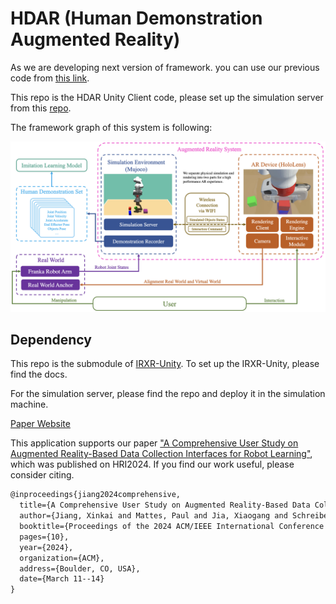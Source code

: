 # HDAR (Human Demonstration Augmented Reality)

As we are developing next version of framework. 
you can use our previous code from [this link](https://github.com/intuitive-robots/human-demonstration-ar.git).

This repo is the HDAR Unity Client code,
please set up the simulation server from this [repo](https://github.com/intuitive-robots/HDAR-Simulator.git).

The framework graph of this system is following:

![System Review](img/System_Review.png)

## Dependency

This repo is the submodule of [IRXR-Unity](https://github.com/intuitive-robots/IRXR-Unity.git).
To set up the IRXR-Unity, please find the docs.

For the simulation server,
please find the repo and deploy it in the simulation machine.


[Paper Website](https://intuitive-robots.github.io/HDAR-Simulator/)

This application supports our paper ["A Comprehensive User Study on Augmented Reality-Based Data Collection Interfaces for Robot Learning"](https://intuitive-robots.github.io/HDAR-Simulator/), which was published on HRI2024. If you find our work useful, please consider citing.

```latex
@inproceedings{jiang2024comprehensive,
  title={A Comprehensive User Study on Augmented Reality-Based Data Collection Interfaces for Robot Learning},
  author={Jiang, Xinkai and Mattes, Paul and Jia, Xiaogang and Schreiber, Nicolas and Neumann, Gerhard and Lioutikov, Rudolf},
  booktitle={Proceedings of the 2024 ACM/IEEE International Conference on Human-Robot Interaction},
  pages={10},
  year={2024},
  organization={ACM},
  address={Boulder, CO, USA},
  date={March 11--14}
}
```